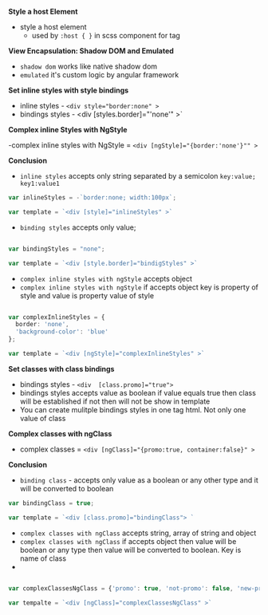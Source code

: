 **Style a host Element**

- style a host element
    - used by `:host { }` in scss component for tag

**View Encapsulation: Shadow DOM and Emulated**

- `shadow dom` works like native shadow dom
- `emulated` it's custom logic by angular framework

**Set inline styles with style bindings**

- inline styles - `<div style="border:none" >`
- bindings styles - <div [styles.border]="'none'" >`

**Complex inline Styles with NgStyle**

-complex inline styles with NgStyle = `<div [ngStyle]="{border:'none'}"" >`

**Conclusion**

- `inline styles` accepts only string separated by a semicolon `key:value; key1:value1`

```ts
var inlineStyles = -`border:none; width:100px`;

var template = `<div [style]="inlineStyles" >`

```

- `binding styles` accepts only value;

```ts

var bindingStyles = "none";

var template = `<div [style.border]="bindigStyles" >`

```

- `complex inline styles with ngStyle` accepts object
- `complex inline styles with ngStyle` if accepts object key is property of style and value is property value of style

```ts

var complexInlineStyles = {
  border: 'none',
  'background-color': 'blue'
};

var template = `<div [ngStyle]="complexInlineStyles" >`
```

**Set classes with class bindings**

- bindings styles - `<div  [class.promo]="true">`
- bindings styles accepts value as boolean if value equals true then class will be established if not then will not be
  show in template
- You can create mulitple bindings styles in one tag html. Not only one value of class

**Complex classes with ngClass**

- complex classes = `<div [ngClass]="{promo:true, container:false}" >`

**Conclusion**

- `binding class` - accepts only value as a boolean or any other type and it will be converted to boolean

```ts
var bindingClass = true;

var template = `<div [class.promo]="bindingClass"> `

```

- `complex classes with ngClass` accepts string, array of string and object
- `complex classes with ngClass` if accepts object then value will be boolean or any type then value will be converted
  to
  boolean. Key is name of class
-

```ts

var complexClassesNgClass = {'promo': true, 'not-promo': false, 'new-promo': 'some-string'}

var tempalte = `<div [ngClass]="complexClassesNgClass" >`

```
